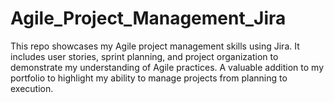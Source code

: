 # Agile_Project_Management_Jira
This repo showcases my Agile project management skills using Jira. It includes user stories, sprint planning, and project organization to demonstrate my understanding of Agile practices. A valuable addition to my portfolio to highlight my ability to manage projects from planning to execution.
